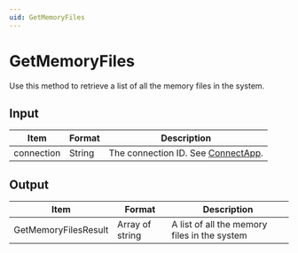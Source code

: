```yaml
---
uid: GetMemoryFiles
---
```


# GetMemoryFiles

Use this method to retrieve a list of all the memory files in the system.

## Input

| Item       | Format | Description                                           |
|------------|--------|-------------------------------------------------------|
| connection | String | The connection ID. See [ConnectApp](xref:ConnectApp). |

## Output

| Item                 | Format          | Description                                  |
|----------------------|-----------------|----------------------------------------------|
| GetMemoryFilesResult | Array of string | A list of all the memory files in the system |
